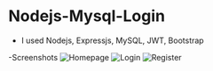 # Nodejs-Mysql-Login
- I used Nodejs, Expressjs, MySQL, JWT, Bootstrap

-Screenshots
![Homepage](https://user-images.githubusercontent.com/47155189/112800560-7b0f2f00-9078-11eb-9588-dc89ee318816.png)
![Login](https://user-images.githubusercontent.com/47155189/112800592-86faf100-9078-11eb-8dc5-3098f5f37d18.png)
![Register](https://user-images.githubusercontent.com/47155189/112800616-8f532c00-9078-11eb-9b58-0ceef5a2a6c2.png)
